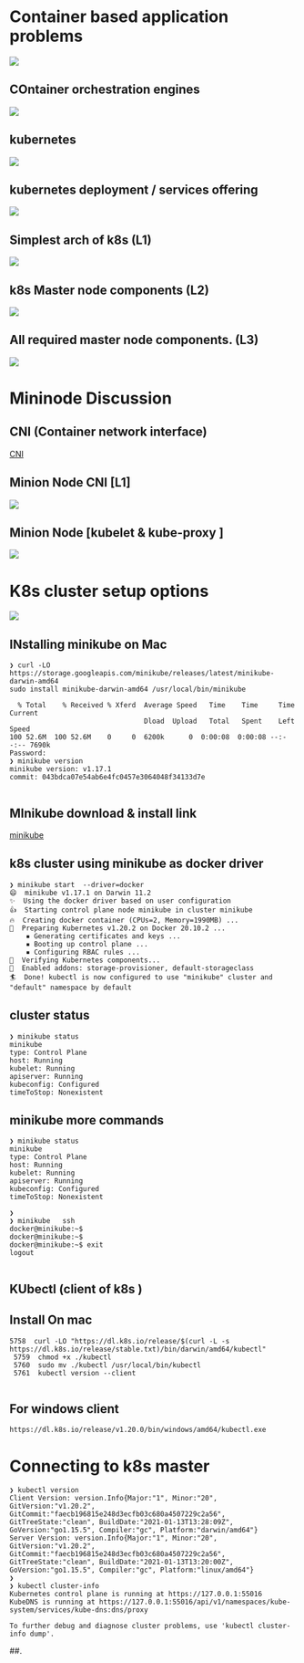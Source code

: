 # Container based application problems

<img src="cprob.png">

## COntainer orchestration engines 

<img src="corch.png">

## kubernetes 

<img src="hist.png">

## kubernetes deployment / services offering 

<img src="k8s.png">

## Simplest arch of k8s (L1)

<img src="karch1.png">

##  k8s Master node components (L2)

<img src="karch2.png">

## All required master node components. (L3)


<img src="karch3.png">


# Mininode Discussion 

## CNI (Container network interface)

[CNI](https://github.com/containernetworking/cni)

## Minion Node CNI [L1]

<img src="cni.png">

## Minion Node [kubelet & kube-proxy ]

<img src="kmin.png">


# K8s cluster setup options 

<img src="setup.png">

## INstalling minikube on Mac 

```
❯ curl -LO https://storage.googleapis.com/minikube/releases/latest/minikube-darwin-amd64
sudo install minikube-darwin-amd64 /usr/local/bin/minikube

  % Total    % Received % Xferd  Average Speed   Time    Time     Time  Current
                                 Dload  Upload   Total   Spent    Left  Speed
100 52.6M  100 52.6M    0     0  6200k      0  0:00:08  0:00:08 --:--:-- 7690k
Password:
❯ minikube version
minikube version: v1.17.1
commit: 043bdca07e54ab6e4fc0457e3064048f34133d7e


```

## MInikube download & install link 

[minikube](https://minikube.sigs.k8s.io/docs/start/)


## k8s cluster using minikube as docker driver 

```
❯ minikube start  --driver=docker
😄  minikube v1.17.1 on Darwin 11.2
✨  Using the docker driver based on user configuration
👍  Starting control plane node minikube in cluster minikube
🔥  Creating docker container (CPUs=2, Memory=1990MB) ...
🐳  Preparing Kubernetes v1.20.2 on Docker 20.10.2 ...
    ▪ Generating certificates and keys ...
    ▪ Booting up control plane ...
    ▪ Configuring RBAC rules ...
🔎  Verifying Kubernetes components...
🌟  Enabled addons: storage-provisioner, default-storageclass
🏄  Done! kubectl is now configured to use "minikube" cluster and "default" namespace by default

```

## cluster status 

```
❯ minikube status
minikube
type: Control Plane
host: Running
kubelet: Running
apiserver: Running
kubeconfig: Configured
timeToStop: Nonexistent

```

## minikube more commands 

```
❯ minikube status
minikube
type: Control Plane
host: Running
kubelet: Running
apiserver: Running
kubeconfig: Configured
timeToStop: Nonexistent

❯ 
❯ minikube   ssh
docker@minikube:~$ 
docker@minikube:~$ 
docker@minikube:~$ exit
logout


```

## KUbectl (client of k8s )

## Install On mac 

```
5758  curl -LO "https://dl.k8s.io/release/$(curl -L -s https://dl.k8s.io/release/stable.txt)/bin/darwin/amd64/kubectl"
 5759  chmod +x ./kubectl
 5760  sudo mv ./kubectl /usr/local/bin/kubectl
 5761  kubectl version --client
 
```


## For windows client 

```
https://dl.k8s.io/release/v1.20.0/bin/windows/amd64/kubectl.exe

```

# Connecting to k8s master 

```
❯ kubectl version
Client Version: version.Info{Major:"1", Minor:"20", GitVersion:"v1.20.2", GitCommit:"faecb196815e248d3ecfb03c680a4507229c2a56", GitTreeState:"clean", BuildDate:"2021-01-13T13:28:09Z", GoVersion:"go1.15.5", Compiler:"gc", Platform:"darwin/amd64"}
Server Version: version.Info{Major:"1", Minor:"20", GitVersion:"v1.20.2", GitCommit:"faecb196815e248d3ecfb03c680a4507229c2a56", GitTreeState:"clean", BuildDate:"2021-01-13T13:20:00Z", GoVersion:"go1.15.5", Compiler:"gc", Platform:"linux/amd64"}
❯ 
❯ kubectl cluster-info
Kubernetes control plane is running at https://127.0.0.1:55016
KubeDNS is running at https://127.0.0.1:55016/api/v1/namespaces/kube-system/services/kube-dns:dns/proxy

To further debug and diagnose cluster problems, use 'kubectl cluster-info dump'.

```


##. 

